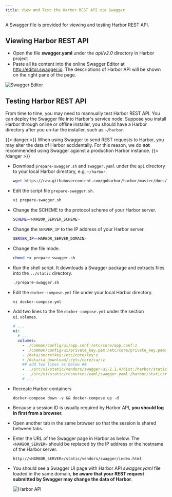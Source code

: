 ```yaml
---
title: View and Test the Harbor REST API via Swagger
---
```


A Swagger file is provided for viewing and testing Harbor REST API.

## Viewing Harbor REST API

* Open the file **swagger.yaml** under the _api/v2.0_ directory in Harbor project
* Paste all its content into the online Swagger Editor at http://editor.swagger.io. The descriptions of Harbor API will be shown on the right pane of the page.

![Swagger Editor](../../img/swagger-editor.png)

## Testing Harbor REST API
From time to time, you may need to mannually test Harbor REST API. You can deploy the Swagger file into Harbor's service node. Suppose you install Harbor through online or offline installer, you should have a Harbor directory after you un-tar the installer, such as `~/harbor`.

  {{< danger >}}
  When using Swagger to send REST requests to Harbor, you may alter the data of Harbor accidentally. For this reason, we do **not** recommended using Swagger against a production Harbor instance.
  {{< /danger >}}

* Download `prepare-swagger.sh` and `swagger.yaml` under the `api` directory to your local Harbor directory, e.g. `~/harbor`.

    ```sh
    wget https://raw.githubusercontent.com/goharbor/harbor/master/docs/prepare-swagger.sh https://raw.githubusercontent.com/goharbor/harbor/master/api/swagger.yaml
    ```

* Edit the script file `prepare-swagger.sh`.

    ```sh
    vi prepare-swagger.sh
    ```

* Change the SCHEME to the protocol scheme of your Harbor server.

    ```sh
    SCHEME=<HARBOR_SERVER_SCHEME>
    ```

* Change the `SERVER_IP` to the IP address of your Harbor server.

    ```sh
    SERVER_IP=<HARBOR_SERVER_DOMAIN>
    ```

* Change the file mode.

    ```sh
    chmod +x prepare-swagger.sh
    ```

* Run the shell script. It downloads a Swagger package and extracts files into the `../static` directory.

    ```sh
    ./prepare-swagger.sh
    ```

* Edit the `docker-compose.yml` file under your local Harbor directory.

    ```sh
    vi docker-compose.yml
    ```

* Add two lines to the file `docker-compose.yml` under the section `ui.volumes`.

    ```yaml
    # ...
    ui:
      # ... 
      volumes:
        - ./common/config/ui/app.conf:/etc/core/app.conf:z
        - ./common/config/ui/private_key.pem:/etc/core/private_key.pem:z
        - /data/secretkey:/etc/core/key:z
        - /data/ca_download/:/etc/core/ca/:z
        ## add two lines as below ##
        - ../src/ui/static/vendors/swagger-ui-2.1.4/dist:/harbor/static/vendors/swagger
        - ../src/ui/static/resources/yaml/swagger.yaml:/harbor/static/resources/yaml/swagger.yaml
        # ...
    ```

* Recreate Harbor containers

    ```docker
    docker-compose down -v && docker-compose up -d
    ```

* Because a session ID is usually required by Harbor API, **you should log in first from a browser.**
* Open another tab in the same browser so that the session is shared between tabs.
* Enter the URL of the Swagger page in Harbor as below. The ```<HARBOR_SERVER>``` should be replaced by the IP address or the hostname of the Harbor server.

    ```text
    http://<HARBOR_SERVER>/static/vendors/swagger/index.html
    ```

* You should see a Swagger UI page with Harbor API _swagger.yaml_ file loaded in the same domain, **be aware that your REST request submitted by Swagger may change the data of Harbor**.

    ![Harbor API](../../img/rendered-swagger.png)
